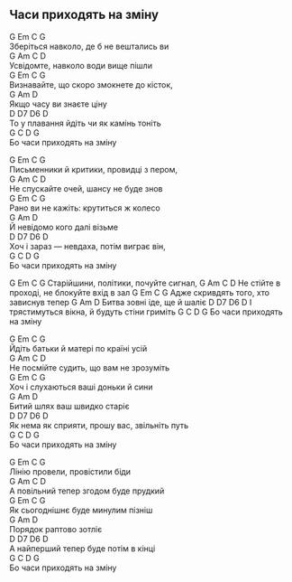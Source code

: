 ## Часи приходять на зміну ##
G 	Em 	C	 G  
Зберіться навколо, де б не вештались ви  
G 	Am 	C 	D  
Усвідомте, навколо  води вище пішли  
 G            Em             C               G  
Визнавайте, що скоро змокнете до кісток,  
        G       Am           D  
Якщо часу ви знаєте ціну  
         D            D7                 D6          D  
То у плавання йдіть чи як камінь тоніть  
        G           C     D   G  
Бо часи приходять на зміну  


G 	Em 	C	 G   
Письменники й критики, провидці з пером,  
G 	Am 	C 	D   
Не спускайте очей, шансу не буде знов  
 G            Em             C               G   
Рано ви не кажіть: крутиться ж колесо  
    G       Am           D  
Й невідомо кого далі візьме  
        D            D7                 D6          D  
Хоч і зараз — невдаха, потім виграє він,  
  G           C     D   G  
Бо часи приходять на зміну  

G 	Em 	C	 G 
Старійшини, політики, почуйте сигнал,
G 	Am 	C 	D 
Не стійте в проході, не блокуйте вхід в зал
 G            Em             C               G 
Адже скривдять того, хто зависнув тепер
  G       Am           D
Битва зовні іде, ще й шаліє
      D            D7                 D6          D
І трястимуться вікна, й будуть стіни гриміть
  G           C     D   G
Бо часи приходять на зміну 


G 	Em 	C	 G  
Йдіть батьки й матері по країні усій  
G 	Am 	C 	D  
Не посмійте судить, що вам не зрозуміть  
 G            Em             C               G  
Хоч і слухаються ваші доньки й сини  
  G       Am           D  
Битий шлях ваш швидко старіє  
      D            D7                 D6          D  
Як нема як сприяти, прошу вас, звільніть путь  
  G           C     D   G  
Бо часи приходять на зміну   


G 	Em 	C	 G  
Лінію провели, провістили біди  
G 	Am 	C 	D  
А повільний тепер згодом буде прудкий  
G            Em             C               G  
Як сьогоднішнє буде минулим пізніш  
  G       Am           D  
 Порядок раптово зотліє  
D            D7                 D6          D  
А найперший тепер буде потім в кінці  
  G           C     D   G  
Бо часи приходять на зміну  
